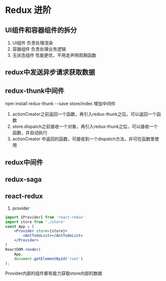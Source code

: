 # Redux 进阶

## UI组件和容器组件的拆分

1. UI组件 负责处理渲染
2. 容器组件 负责处理业务逻辑
3. 无状态组件 性能更优，不用走声明周期函数

## redux中发送异步请求获取数据

## redux-thunk中间件
npm install redux-thunk --save
store/index 增加中间件
1. actionCreator之前返回一个函数，再引入redux-thunk之后，可以返回一个函数
2. store.dispatch之前接收一个对象，再引入redux-thunk之后，可以接收一个函数，并自动执行
3. actionCreator 中返回的函数，可接收到一个dispatch方法，并可在函数里使用

## redux中间件

## redux-saga

## react-redux

1. provider
```jsx
import {Provider} from 'react-redux'
import store from './store'
const App = (
    <Provider store={store}>
        <AntTodoList></AntTodoList>
    </Provider>
)
ReactDOM.render(
    App,
    document.getElementById('root')
);

```
Provider内部的组件都有能力获取store内部的数据